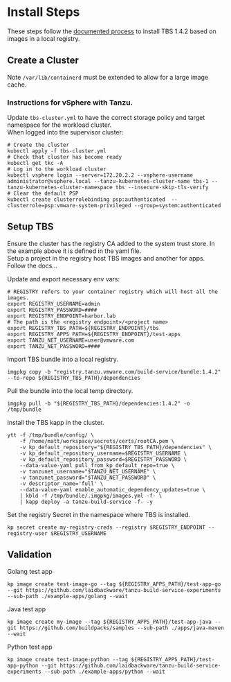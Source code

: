 # Install Steps
These steps follow the [documented process](https://docs.vmware.com/en/Tanzu-Build-Service/1.3/vmware-tanzu-build-service-v13/GUID-installing.html#relocate-images-to-a-registry) to install TBS 1.4.2 based on images in a local registry. 

## Create a Cluster
Note `/var/lib/containerd` must be extended to allow for a large image cache.</br>

### Instructions for vSphere with Tanzu.
Update `tbs-cluster.yml` to have the correct storage policy and target namespace for the workload cluster. </br>
When logged into the supervisor cluster:
```
# Create the cluster
kubectl apply -f tbs-cluster.yml
# Check that cluster has become ready
kubectl get tkc -A
# Log in to the workload cluster
kubectl vsphere login --server=172.20.2.2 --vsphere-username administrator@vsphere.local --tanzu-kubernetes-cluster-name tbs-1 --tanzu-kubernetes-cluster-namespace tbs --insecure-skip-tls-verify
# Clear the default PSP
kubectl create clusterrolebinding psp:authenticated  --clusterrole=psp:vmware-system-privileged --group=system:authenticated
```

## Setup TBS
Ensure the cluster has the registry CA added to the system trust store. In the example above it is defined in the yaml file.</br>
Setup a project in the registry host TBS images and another for apps.</br>
Follow the docs... </br>

Update and export necessary env vars:
```
# REGISTRY refers to your container registry which will host all the images.
export REGISTRY_USERNAME=admin
export REGISTRY_PASSWORD=####
export REGISTRY_ENDPOINT=harbor.lab
# The path is the <registry endpoint>/<project name>
export REGISTRY_TBS_PATH=${REGISTRY_ENDPOINT}/tbs
export REGISTRY_APPS_PATH=${REGISTRY_ENDPOINT}/test-apps
export TANZU_NET_USERNAME=user@vmware.com
export TANZU_NET_PASSWORD=####
```

Import TBS bundle into a local registry.
```
imgpkg copy -b "registry.tanzu.vmware.com/build-service/bundle:1.4.2" --to-repo ${REGISTRY_TBS_PATH}/dependencies
```
Pull the bundle into the local temp directory.
```
imgpkg pull -b "${REGISTRY_TBS_PATH}/dependencies:1.4.2" -o /tmp/bundle
```

Install the TBS kapp in the cluster.
```
ytt -f /tmp/bundle/config/ \
    -f /home/matt/workspace/secrets/certs/rootCA.pem \
	-v kp_default_repository="${REGISTRY_TBS_PATH}/dependencies" \
	-v kp_default_repository_username=$REGISTRY_USERNAME \
	-v kp_default_repository_password=$REGISTRY_PASSWORD \
	--data-value-yaml pull_from_kp_default_repo=true \
	-v tanzunet_username="$TANZU_NET_USERNAME" \
	-v tanzunet_password="$TANZU_NET_PASSWORD" \
	-v descriptor_name='full' \
	--data-value-yaml enable_automatic_dependency_updates=true \
	| kbld -f /tmp/bundle/.imgpkg/images.yml -f- \
	| kapp deploy -a tanzu-build-service -f- -y
```

Set the registry Secret in the namespace where TBS is installed.
```
kp secret create my-registry-creds --registry $REGISTRY_ENDPOINT --registry-user $REGISTRY_USERNAME
```


## Validation

Golang test app
```
kp image create test-image-go --tag ${REGISTRY_APPS_PATH}/test-app-go --git https://github.com/laidbackware/tanzu-build-service-experiments --sub-path ./example-apps/golang --wait
```

Java test app
```
kp image create my-image --tag ${REGISTRY_APPS_PATH}/test-app-java --git https://github.com/buildpacks/samples --sub-path ./apps/java-maven --wait
```

Python test app
```
kp image create test-image-python --tag ${REGISTRY_APPS_PATH}/test-app-python --git https://github.com/laidbackware/tanzu-build-service-experiments --sub-path ./example-apps/python --wait
```